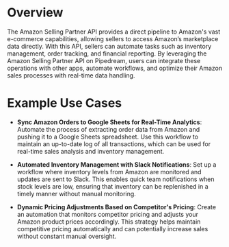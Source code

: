 # Overview

The Amazon Selling Partner API provides a direct pipeline to Amazon's vast e-commerce capabilities, allowing sellers to access Amazon’s marketplace data directly. With this API, sellers can automate tasks such as inventory management, order tracking, and financial reporting. By leveraging the Amazon Selling Partner API on Pipedream, users can integrate these operations with other apps, automate workflows, and optimize their Amazon sales processes with real-time data handling.

# Example Use Cases

- **Sync Amazon Orders to Google Sheets for Real-Time Analytics**: Automate the process of extracting order data from Amazon and pushing it to a Google Sheets spreadsheet. Use this workflow to maintain an up-to-date log of all transactions, which can be used for real-time sales analysis and inventory management.

- **Automated Inventory Management with Slack Notifications**: Set up a workflow where inventory levels from Amazon are monitored and updates are sent to Slack. This enables quick team notifications when stock levels are low, ensuring that inventory can be replenished in a timely manner without manual monitoring.

- **Dynamic Pricing Adjustments Based on Competitor's Pricing**: Create an automation that monitors competitor pricing and adjusts your Amazon product prices accordingly. This strategy helps maintain competitive pricing automatically and can potentially increase sales without constant manual oversight.
